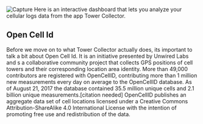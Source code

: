 ![Capture](https://user-images.githubusercontent.com/70474312/177979794-919ad842-7399-4986-8ca2-ffa19e04e6f2.PNG)
Here is an interactive dashboard that lets you analyze your cellular logs data from the app Tower Collector.

<h2>Open Cell Id</h2>
Before we move on to what Tower Collector actually does, its important to talk a bit about Open Cell Id. It is an initiative presented by Unwired Labs and s a collaborative community project that collects GPS positions of cell towers and their corresponding location area identity. More than 49,000 contributors are registered with OpenCellID, contributing more than 1 million new measurements every day on average to the OpenCellID database. As of August 21, 2017 the database contained 35.5 million unique cells and 2.1 billion unique measurements.[citation needed] OpenCellID publishes an aggregate data set of cell locations licensed under a Creative Commons Attribution-ShareAlike 4.0 International License with the intention of promoting free use and redistribution of the data. 
